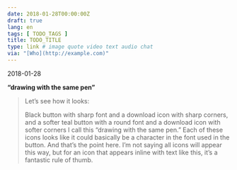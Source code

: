 ```yaml
---
date: 2018-01-28T00:00:00Z
draft: true
lang: en
tags: [ TODO_TAGS ]
title: TODO_TITLE
type: link # image quote video text audio chat
via: "[Who](http://example.com)"
---
```



2018-01-28

**“drawing with the same pen”**

> Let’s see how it looks:
>
> Black button with sharp font and a download icon with sharp corners, and a softer teal button with a round font and a download icon with softer corners
I call this “drawing with the same pen.” Each of these icons looks like it could basically be a character in the font used in the button. And that’s the point here. I’m not saying all icons will appear this way, but for an icon that appears inline with text like this, it’s a fantastic rule of thumb.
[
]((null))

